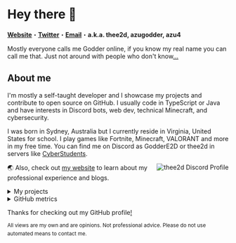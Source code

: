 # Hey there 👋

<strong><a href="https://godder.xyz/">Website</a></strong>・<strong><a href="https://twitter.com/TheE2D">Twitter</a></strong>・<strong><a href="mailto:goddere2d@bsr.gg">Email</a></strong>・<strong>a.k.a. thee2d, azugodder, azu4</strong>

Mostly everyone calls me Godder online, if you know my real name you can call me that. Just not around with people who don't know[…](https://en.wikipedia.org/wiki/Doxing)

## About me

I'm mostly a self-taught developer and I showcase my projects and contribute to open source on GitHub. I usually code in TypeScript or Java and have interests in Discord bots, web dev, technical Minecraft, and cybersecurity.

I was born in Sydney, Australia but I currently reside in Virginia, United States for school. I play games like Fortnite, Minecraft, VALORANT and more in my free time. You can find me on Discord as GodderE2D or thee2d in servers like [CyberStudents](https://discord.gg/cyberstudents-916144903686336513).

<a align="right" href="https://discord.com/users/972742287291449365">
  <img align="right" alt="thee2d Discord Profile" src="https://lanyard.cnrad.dev/api/972742287291449365?hideActivity=true"></img>
</a>

🌏 Also, check out [my website](https://godder.xyz/) to learn about my professional experience and blogs.

<details>
<summary>
My projects
</summary>

Here are some of the notable projects that I made or contributed to, but you can find more in my [GitHub repositories](https://github.com/GodderE2D?tab=repositories).

- [**Reindeer**](https://github.com/GodderE2D/Reindeer): a reports/moderation/security Discord bot used in over 400 servers and protecting 700k+ users
- [**Fortalice SMP**](https://discord.gg/R2FDvcPXTK): a Minecraft server with custom plugins and membership system
- [**CyberStudents CTF**](https://github.com/cyberstudentsacademy/cyberstudents-ctf): a Discord bot to manage CTF challenges in the CyberStudents server
- [**Godder.xyz**](https://github.com/GodderE2D/godder.xyz): my website built with Next.js and Tailwind CSS
- [**Tristan SMP**](https://github.com/TristanSMP/gateway): website for Tristan SMP with applications and a marketplace
- [**Disploy**](https://github.com/Disploy/disploy): guide and documentation for Disploy, a Discord API library
- [**Advent of Code write-ups**](https://github.com/GodderE2D/advent-of-code): code, thoughts, and walkthroughs on Advent of Code puzzles

</details>

<details>
<summary>
GitHub metrics
</summary>

![Metrics](https://github.com/GodderE2D/GodderE2D/blob/main/github-metrics.svg)
  
<sup>Metrics updates every 5 minutes.</sup>
</details>

Thanks for checking out my GitHub profile[!](https://en.wikipedia.org/wiki/Stalking)

<sup>All views are my own and are opinions. Not professional advice. Please do not use automated means to contact me.</sup>
